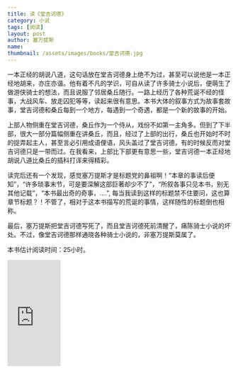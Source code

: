 ```yaml
---
title: 读《堂吉诃德》 
category: 小说  
tags: [阅读]  
layout: post  
author: 塞万提斯  
name: 
thumbnail: /assets/images/books/堂吉诃德.jpg
---
```


一本正经的胡说八道，这句话放在堂吉诃德身上绝不为过，甚至可以说他是一本正经地胡来，亦庄亦谐。他有着不凡的学识，可自从读了许多骑士小说后，便萌生了做游侠骑士的想法，而且说服了邻居桑丘随行。一路上经历了各种荒诞不经的怪事，大战风车、放走囚犯等等，读起来很有意思。本书大体的叙事方式为故事套故事，堂吉诃德和桑丘每到一个地方，每遇到一个奇遇，都是一个新的故事的开始。

上部人物侧重在堂吉诃德，桑丘作为一个侍从，戏份不如第一主角多。但到了下半部，很大一部分篇幅侧重在讲桑丘，而且，经过了上部的出行，桑丘也开始时不时的捉弄起主人，甚至言必引用成语俚语，风头盖过了堂吉诃德，有的时候反而对堂吉诃德只是一带而过。在我看来，上部比下部更有意思一些，堂吉诃德一本正经地胡说八道比桑丘的插科打诨来得精彩。

读完后还有一个发现，感觉塞万提斯才是标题党的鼻祖啊！“本章的事读后便知”，“许多琐事末节，可是要深解这部巨著却少不了”，“所叙各事只见本书，别无其他记载”，“本书最出奇的奇事，....”, 每当我读到这样的标题禁不住要问，这也算章节标题？！不管了，相对于这本书描写的荒诞的事情，这样随性的标题倒也相称。

最后，塞万提斯把堂吉诃德写死了，而且堂吉诃德死前清醒了，痛陈骑士小说的坏处。不过，像堂吉诃德那样通晓各种骑士小说的，非塞万提斯莫属了。

本书估计阅读时间：25小时。


<div class="amazon-buy">
    <div>
        <div class="paper"></div>
       <iframe src="https://rcm-cn.amazon-adsystem.com/e/cm?lt1=_blank&bc1=000000&IS2=1&bg1=FFFFFF&fc1=000000&lc1=0000FF&t=read02-23&o=28&p=8&l=as4&m=amazon&f=ifr&ref=ss_til&asins=B001F51DHS" style="width:120px;height:240px;" scrolling="no" marginwidth="0" marginheight="0" frameborder="0"></iframe>
    </div>
</div>   
